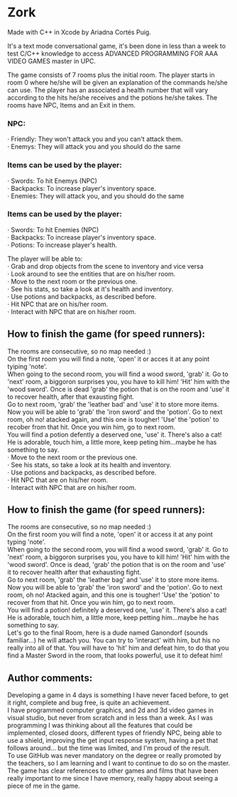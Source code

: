 # Zork
Made with C++ in Xcode by Ariadna Cortés Puig.

It's a text mode conversational game, it's been done in less than a week to test C/C++ knowledge to access ADVANCED PROGRAMMING FOR AAA VIDEO GAMES master in UPC.  

The game consists of 7 rooms plus the initial room. The player starts in room 0 where he/she will be given an explanation of the commands he/she can use. The player has an associated a health number that will vary according to the hits he/she receives and the potions he/she takes.
The rooms have NPC, Items and an Exit in them. 
### NPC: 
 · Friendly: They won't attack you and you can't attack them.  <br/>
  · Enemys: They will attack you and you should do the same <br/>
### Items can be used by the player: 
  · Swords: To hit Enemys (NPC) <br/>
  · Backpacks: To increase player's inventory space.  <br/> 
  · Enemies: They will attack you, and you should do the same <br/>
### Items can be used by the player: 
  · Swords: To hit Enemies (NPC) <br/>
  · Backpacks: To increase player's inventory space. <br/>
  · Potions: To increase player's health.<br/>
  
The player will be able to:  <br/>
  · Grab and drop objects from the scene to inventory and vice versa  <br/>
  · Look around to see the entities that are on his/her room. <br/>
  · Move to the next room or the previous one. <br/>
  · See his stats, so take a look at it's health and inventory. <br/>
  · Use potions and backpacks, as described before. <br/>
  · Hit NPC that are on his/her room. <br/>
  · Interact with NPC that are on his/her room. <br/>
  
## How to finish the game (for speed runners): 
The rooms are consecutive, so no map needed :) <br/>
On the first room you will find a note, 'open' it or acces it at any point tyiping 'note'. <br/>
When going to the second room, you will find a wood sword, 'grab' it. Go to 'next' room, a biggoron surprises you, you have to kill him! 'Hit' him with the 'wood sword'. Once is dead 'grab' the potion that is on the room and 'use' it to recover health, after that exausting fight. <br/>
Go to next room, 'grab' the 'leather bad' and 'use' it to store more items. Now you will be able to 'grab' the 'iron sword' and the 'potion'. Go to next room, oh no! atacked again, and this one is tougher! 'Use' the 'potion' to recober from that hit. Once you win him, go to next room. <br/>
You will find a potion defently a deserved one, 'use' it. There's also a cat! He is adorable, touch him, a little more, keep peting him...maybe he has something to say. <br/>
 · Move to the next room or the previous one. <br/>
  · See his stats, so take a look at its health and inventory. <br/>
  · Use potions and backpacks, as described before. <br/>
  · Hit NPC that are on his/her room. <br/>
  · Interact with NPC that are on his/her room. <br/>
  
## How to finish the game (for speed runners): 
The rooms are consecutive, so no map needed :) <br/>
On the first room you will find a note, 'open' it or access it at any point typing 'note'. <br/>
When going to the second room, you will find a wood sword, 'grab' it. Go to 'next' room, a biggoron surprises you, you have to kill him! 'Hit' him with the 'wood sword'. Once is dead, 'grab' the potion that is on the room and 'use' it to recover health after that exhausting fight. <br/>
Go to next room, 'grab' the 'leather bag' and 'use' it to store more items. Now you will be able to 'grab' the 'iron sword' and the 'potion'. Go to next room, oh no! Atacked again, and this one is tougher! 'Use' the 'potion' to recover from that hit. Once you win him, go to next room. <br/>
You will find a potion! definitely a deserved one, 'use' it. There's also a cat! He is adorable, touch him, a little more, keep petting him...maybe he has something to say. <br/>
Let's go to the final Room, here is a dude named Ganondorf (sounds familiar...) he will attach you. You can try to 'interact' with him, but his no really into all of that. You will have to 'hit' him and defeat him, to do that you find a Master Sword in the room, that looks powerful, use it to defeat him! <br/>

## Author comments:
Developing a game in 4 days is something I have never faced before, to get it right, complete and bug free, is quite an achievement.  <br/>
I have programmed computer graphics, and 2d and 3d video games in visual studio, but never from scratch and in less than a week. As I was programming I was thinking about all the features that could be implemented, closed doors, different types of friendly NPC, being able to use a shield, improving the get input response system, having a pet that follows around... but the time was limited, and I'm proud of the result. <br/>
To use GitHub was never mandatory on the degree or really promoted by the teachers, so I am learning and I want to continue to do so on the master. The game has clear references to other games and films that have been really important to me since I have memory, really happy about seeing a piece of me in the game.  <br/>
